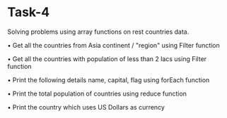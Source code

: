 # Task-4

Solving problems using array functions on rest countries data.

• Get all the countries from Asia continent / "region" using Filter function

• Get all the countries with population of less than 2 lacs using Filter function

• Print the following details name, capital, flag using forEach function

• Print the total population of countries using reduce function

• Print the country which uses US Dollars as currency
